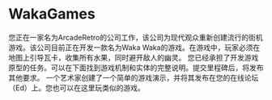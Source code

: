 # WakaGames
您正在一家名为ArcadeRetro的公司工作，该公司为现代观众重新创建流行的街机游戏。该公司目前正在开发一款名为Waka Waka的游戏。在游戏中，玩家必须在地图上引导瓦卡，收集所有水果，同时避开敌人的幽灵。 您已经承担了开发游戏原型的任务。可以在下面找到游戏机制和实体的完整说明。提交里程碑后，将发布其他要求。 一个艺术家创建了一个简单的游戏演示，并将其发布在您的在线论坛（Ed）上。您也可以在这里玩类似的游戏。
